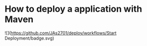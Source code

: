 # How to deploy a application with Maven

![](https://github.com/JAs2701/deploy/workflows/Start Deployment/badge.svg)
